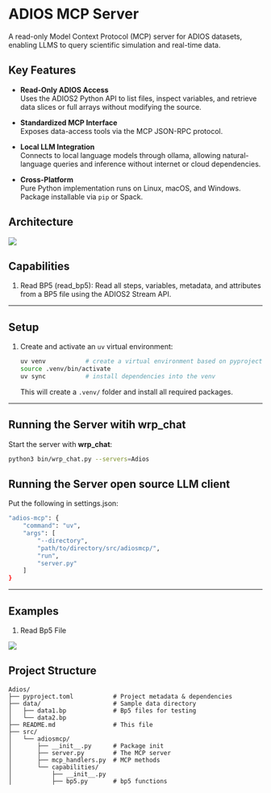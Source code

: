 # ADIOS MCP Server

A read-only Model Context Protocol (MCP) server for ADIOS datasets, enabling LLMS to query scientific simulation and real-time data.

## Key Features

- **Read-Only ADIOS Access**  
  Uses the ADIOS2 Python API to list files, inspect variables, and retrieve data slices or full arrays without modifying the source.

- **Standardized MCP Interface**  
  Exposes data-access tools via the MCP JSON-RPC protocol.

- **Local LLM Integration**  
  Connects to local language models through ollama, allowing natural-language queries and inference without internet or cloud dependencies.

- **Cross-Platform**  
  Pure Python implementation runs on Linux, macOS, and Windows. Package installable via `pip` or Spack.

## Architecture

 ![](https://github.com/iowarp/scientific-mcps/blob/main/assets/architecture.png)

## Capabilities

1. Read BP5 (read_bp5): Read all steps, variables, metadata, and attributes from a BP5 file using the ADIOS2 Stream API.

---

## Setup
1. Create and activate an `uv` virtual environment:
   ```bash
   uv venv           # create a virtual environment based on pyproject.toml
   source .venv/bin/activate
   uv sync           # install dependencies into the venv
   ```
   This will create a `.venv/` folder and install all required packages.

--- 
## Running the Server witih wrp_chat
Start the server with **wrp_chat**:
```bash
python3 bin/wrp_chat.py --servers=Adios
```

## Running the Server open source LLM client
Put the following in settings.json:
```bash
"adios-mcp": {
    "command": "uv",
    "args": [
        "--directory",
        "path/to/directory/src/adiosmcp/",
        "run",
        "server.py"
    ]
}

```
---

## Examples

1. Read Bp5 File 

 ![](https://github.com/iowarp/scientific-mcps/blob/main/Adios/assets/read_bp5.png)

## Project Structure
```text
Adios/
├── pyproject.toml           # Project metadata & dependencies
├── data/                    # Sample data directory
│   ├── data1.bp             # Bp5 files for testing
│   └── data2.bp
├── README.md                # This file
├── src/
│   └── adiosmcp/
│       ├── __init__.py      # Package init
│       ├── server.py        # The MCP server
│       ├── mcp_handlers.py  # MCP methods
│       └── capabilities/
│           ├── __init__.py
│           ├── bp5.py       # bp5 functions
```